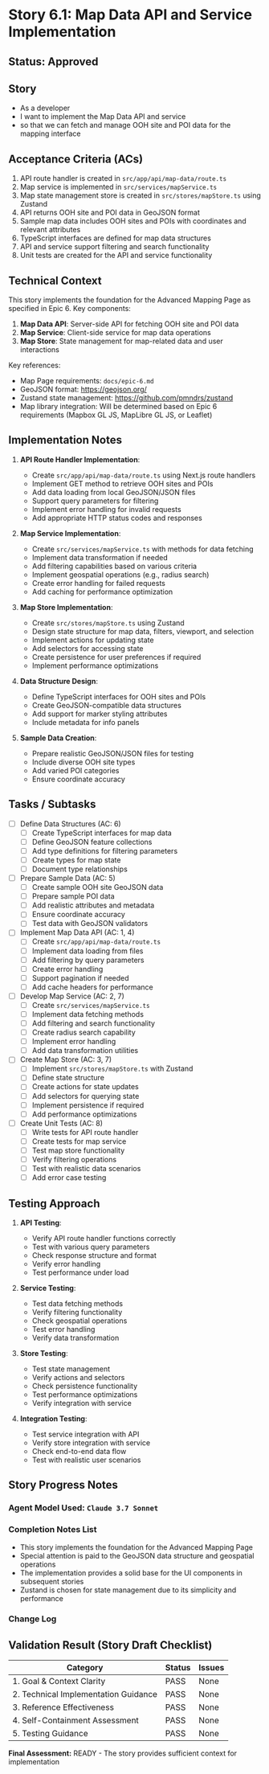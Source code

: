 # Story 6.1: Map Data API and Service Implementation

## Status: Approved

## Story

- As a developer
- I want to implement the Map Data API and service
- so that we can fetch and manage OOH site and POI data for the mapping interface

## Acceptance Criteria (ACs)

1. API route handler is created in `src/app/api/map-data/route.ts`
2. Map service is implemented in `src/services/mapService.ts`
3. Map state management store is created in `src/stores/mapStore.ts` using Zustand
4. API returns OOH site and POI data in GeoJSON format
5. Sample map data includes OOH sites and POIs with coordinates and relevant attributes
6. TypeScript interfaces are defined for map data structures
7. API and service support filtering and search functionality
8. Unit tests are created for the API and service functionality

## Technical Context

This story implements the foundation for the Advanced Mapping Page as specified in Epic 6. Key components:

1. **Map Data API**: Server-side API for fetching OOH site and POI data
2. **Map Service**: Client-side service for map data operations
3. **Map Store**: State management for map-related data and user interactions

Key references:
- Map Page requirements: `docs/epic-6.md`
- GeoJSON format: https://geojson.org/
- Zustand state management: https://github.com/pmndrs/zustand
- Map library integration: Will be determined based on Epic 6 requirements (Mapbox GL JS, MapLibre GL JS, or Leaflet)

## Implementation Notes

1. **API Route Handler Implementation**:
   - Create `src/app/api/map-data/route.ts` using Next.js route handlers
   - Implement GET method to retrieve OOH sites and POIs
   - Add data loading from local GeoJSON/JSON files
   - Support query parameters for filtering
   - Implement error handling for invalid requests
   - Add appropriate HTTP status codes and responses

2. **Map Service Implementation**:
   - Create `src/services/mapService.ts` with methods for data fetching
   - Implement data transformation if needed
   - Add filtering capabilities based on various criteria
   - Implement geospatial operations (e.g., radius search)
   - Create error handling for failed requests
   - Add caching for performance optimization

3. **Map Store Implementation**:
   - Create `src/stores/mapStore.ts` using Zustand
   - Design state structure for map data, filters, viewport, and selection
   - Implement actions for updating state
   - Add selectors for accessing state
   - Create persistence for user preferences if required
   - Implement performance optimizations

4. **Data Structure Design**:
   - Define TypeScript interfaces for OOH sites and POIs
   - Create GeoJSON-compatible data structures
   - Add support for marker styling attributes
   - Include metadata for info panels

5. **Sample Data Creation**:
   - Prepare realistic GeoJSON/JSON files for testing
   - Include diverse OOH site types
   - Add varied POI categories
   - Ensure coordinate accuracy

## Tasks / Subtasks

- [ ] Define Data Structures (AC: 6)
  - [ ] Create TypeScript interfaces for map data
  - [ ] Define GeoJSON feature collections
  - [ ] Add type definitions for filtering parameters
  - [ ] Create types for map state
  - [ ] Document type relationships

- [ ] Prepare Sample Data (AC: 5)
  - [ ] Create sample OOH site GeoJSON data
  - [ ] Prepare sample POI data
  - [ ] Add realistic attributes and metadata
  - [ ] Ensure coordinate accuracy
  - [ ] Test data with GeoJSON validators

- [ ] Implement Map Data API (AC: 1, 4)
  - [ ] Create `src/app/api/map-data/route.ts`
  - [ ] Implement data loading from files
  - [ ] Add filtering by query parameters
  - [ ] Create error handling
  - [ ] Support pagination if needed
  - [ ] Add cache headers for performance

- [ ] Develop Map Service (AC: 2, 7)
  - [ ] Create `src/services/mapService.ts`
  - [ ] Implement data fetching methods
  - [ ] Add filtering and search functionality
  - [ ] Create radius search capability
  - [ ] Implement error handling
  - [ ] Add data transformation utilities

- [ ] Create Map Store (AC: 3, 7)
  - [ ] Implement `src/stores/mapStore.ts` with Zustand
  - [ ] Define state structure
  - [ ] Create actions for state updates
  - [ ] Add selectors for querying state
  - [ ] Implement persistence if required
  - [ ] Add performance optimizations

- [ ] Create Unit Tests (AC: 8)
  - [ ] Write tests for API route handler
  - [ ] Create tests for map service
  - [ ] Test map store functionality
  - [ ] Verify filtering operations
  - [ ] Test with realistic data scenarios
  - [ ] Add error case testing

## Testing Approach

1. **API Testing**:
   - Verify API route handler functions correctly
   - Test with various query parameters
   - Check response structure and format
   - Verify error handling
   - Test performance under load

2. **Service Testing**:
   - Test data fetching methods
   - Verify filtering functionality
   - Check geospatial operations
   - Test error handling
   - Verify data transformation

3. **Store Testing**:
   - Test state management
   - Verify actions and selectors
   - Check persistence functionality
   - Test performance optimizations
   - Verify integration with service

4. **Integration Testing**:
   - Test service integration with API
   - Verify store integration with service
   - Check end-to-end data flow
   - Test with realistic user scenarios

## Story Progress Notes

### Agent Model Used: `Claude 3.7 Sonnet`

### Completion Notes List

- This story implements the foundation for the Advanced Mapping Page
- Special attention is paid to the GeoJSON data structure and geospatial operations
- The implementation provides a solid base for the UI components in subsequent stories
- Zustand is chosen for state management due to its simplicity and performance

### Change Log

## Validation Result (Story Draft Checklist)

| Category                             | Status | Issues |
| ------------------------------------ | ------ | ------ |
| 1. Goal & Context Clarity            | PASS   | None   |
| 2. Technical Implementation Guidance | PASS   | None   |
| 3. Reference Effectiveness           | PASS   | None   |
| 4. Self-Containment Assessment       | PASS   | None   |
| 5. Testing Guidance                  | PASS   | None   |

**Final Assessment:** READY - The story provides sufficient context for implementation 